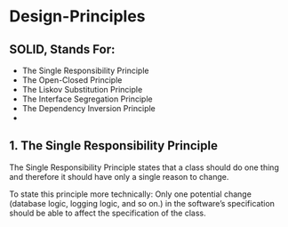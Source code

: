 # Design-Principles

## SOLID, Stands For:

- The Single Responsibility Principle
- The Open-Closed Principle
- The Liskov Substitution Principle
- The Interface Segregation Principle
- The Dependency Inversion Principle
- 

## 1. The Single Responsibility Principle
The Single Responsibility Principle states that a class should do one thing and therefore it should have only a single reason to change.

To state this principle more technically: Only one potential change (database logic, logging logic, and so on.) in the software’s specification should be able to affect the specification of the class.
